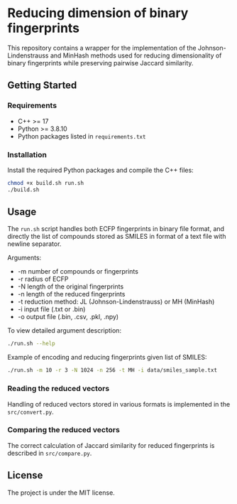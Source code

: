 # Reducing dimension of binary fingerprints
This repository contains a wrapper for the implementation of the Johnson-Lindenstrauss and MinHash methods used for reducing dimensionality of binary fingerprints while preserving pairwise Jaccard similarity.

<!-- The repository was created as a part of this [study](url).-->

## Getting Started
### Requirements
- C++ >= 17
- Python >= 3.8.10
- Python packages listed in `requirements.txt`

### Installation
Install the required Python packages and compile the C++ files:
```sh
chmod +x build.sh run.sh
./build.sh
```

## Usage
The `run.sh` script handles both ECFP fingerprints in binary file format, and directly the list of compounds stored as SMILES in format of a text file with newline separator.

Arguments:
- -m number of compounds or fingerprints
- -r radius of ECFP
- -N length of the original fingerprints
- -n length of the reduced fingerprints
- -t reduction method: JL (Johnson-Lindenstrauss) or MH (MinHash)
- -i input file (.txt or .bin)
- -o output file (.bin, .csv, .pkl, .npy)

To view detailed argument description:
```sh
./run.sh --help
```
Example of encoding and reducing fingerprints given list of SMILES:
```sh
./run.sh -m 10 -r 3 -N 1024 -n 256 -t MH -i data/smiles_sample.txt
```

### Reading the reduced vectors
Handling of reduced vectors stored in various formats is implemented in the `src/convert.py`.

### Comparing the reduced vectors
The correct calculation of Jaccard similarity for reduced fingerprints is described in `src/compare.py`.

## License
The project is under the MIT license.
